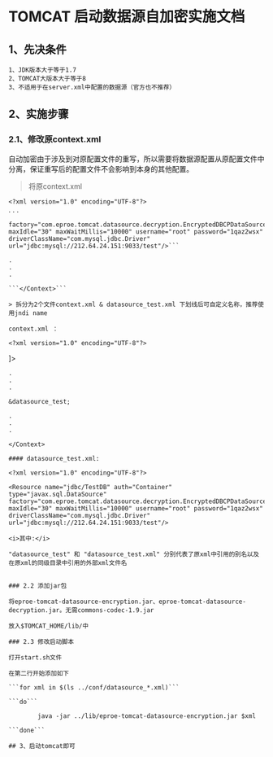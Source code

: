 # TOMCAT 启动数据源自加密实施文档
 
## 1、先决条件

    1、JDK版本大于等于1.7
    2、TOMCAT大版本大于等于8
    3、不适用于在server.xml中配置的数据源（官方也不推荐）

## 2、实施步骤

### 2.1、修改原context.xml

自动加密由于涉及到对原配置文件的重写，所以需要将数据源配置从原配置文件中分离，保证重写后的配置文件不会影响到本身的其他配置。

> 将原context.xml


```<?xml version="1.0" encoding="UTF-8"?>  ```  
.
.
.

```<Resource name="jdbc/TestDB" auth="Container" type="javax.sql.DataSource" 
factory="com.eproe.tomcat.datasource.decryption.EncryptedDBCPDataSourceFactory"maxTotal="100" maxIdle="30" maxWaitMillis="10000" username="root" password="1qaz2wsx" driverClassName="com.mysql.jdbc.Driver" url="jdbc:mysql://212.64.24.151:9033/test"/>```

.
.
.

```</Context>```

> 拆分为2个文件context.xml & datasource_test.xml 下划线后可自定义名称，推荐使用jndi name

context.xml ：

<?xml version="1.0" encoding="UTF-8"?>

```
<!DOCTYPE Context [<!ENTITY datasource_test SYSTEM "datasource_test.xml">]>
```
.
.
.

&datasource_test;

.
.
.

</Context>

#### datasource_test.xml:

<?xml version="1.0" encoding="UTF-8"?>

<Resource name="jdbc/TestDB" auth="Container" type="javax.sql.DataSource" factory="com.eproe.tomcat.datasource.decryption.EncryptedDBCPDataSourceFactory"maxTotal="100" maxIdle="30" maxWaitMillis="10000" username="root" password="1qaz2wsx" driverClassName="com.mysql.jdbc.Driver" url="jdbc:mysql://212.64.24.151:9033/test"/>

<i>其中:</i>

"datasource_test" 和 "datasource_test.xml" 分别代表了原xml中引用的别名以及在原xml的同级目录中引用的外部xml文件名

    
### 2.2 添加jar包

将eproe-tomcat-datasource-encryption.jar、eproe-tomcat-datasource-decryption.jar。无需commons-codec-1.9.jar

放入$TOMCAT_HOME/lib/中

### 2.3 修改启动脚本

打开start.sh文件

在第二行开始添加如下

```for xml in $(ls ../conf/datasource_*.xml)```

```do```
        
        java -jar ../lib/eproe-tomcat-datasource-encryption.jar $xml
        
```done```

## 3、启动tomcat即可
